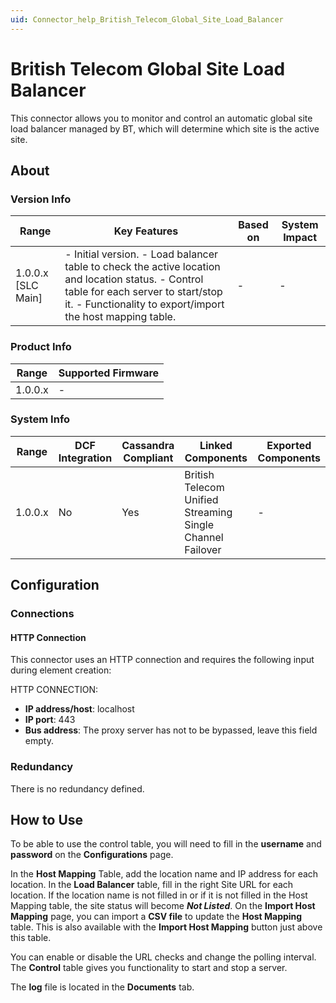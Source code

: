 ```yaml
---
uid: Connector_help_British_Telecom_Global_Site_Load_Balancer
---
```


# British Telecom Global Site Load Balancer

This connector allows you to monitor and control an automatic global site load balancer managed by BT, which will determine which site is the active site.

## About

### Version Info

| **Range**            | **Key Features**                                                                                                                                                                                       | **Based on** | **System Impact** |
|----------------------|--------------------------------------------------------------------------------------------------------------------------------------------------------------------------------------------------------|--------------|-------------------|
| 1.0.0.x [SLC Main]   | \- Initial version. - Load balancer table to check the active location and location status. - Control table for each server to start/stop it. - Functionality to export/import the host mapping table. | -            | -                 |

### Product Info

| Range     | Supported Firmware     |
|-----------|------------------------|
| 1.0.0.x   | -                      |

### System Info

| Range     | DCF Integration     | Cassandra Compliant     | Linked Components                                         | Exported Components     |
|-----------|---------------------|-------------------------|-----------------------------------------------------------|-------------------------|
| 1.0.0.x   | No                  | Yes                     | British Telecom Unified Streaming Single Channel Failover | -                       |

## Configuration

### Connections

#### HTTP Connection

This connector uses an HTTP connection and requires the following input during element creation:

HTTP CONNECTION:

- **IP address/host**: localhost
- **IP port**: 443
- **Bus address**: The proxy server has not to be bypassed, leave this field empty.

### Redundancy

There is no redundancy defined.

## How to Use

To be able to use the control table, you will need to fill in the **username** and **password** on the **Configurations** page.

In the **Host Mapping** Table, add the location name and IP address for each location. In the **Load Balancer** table, fill in the right Site URL for each location. If the location name is not filled in or if it is not filled in the Host Mapping table, the site status will become ***Not Listed***. On the **Import Host Mapping** page, you can import a **CSV file** to update the **Host Mapping** table. This is also available with the **Import Host Mapping** button just above this table.

You can enable or disable the URL checks and change the polling interval.
The **Control** table gives you functionality to start and stop a server.

The **log** file is located in the **Documents** tab.
